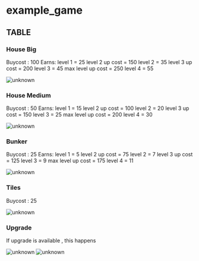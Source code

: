 # example_game

## TABLE

### House Big
Buycost : 100                     Earns: level 1 = 25
level 2 up cost = 150                level 2 = 35
level 3 up cost = 200                level 3 = 45
max level up cost = 250              level 4 = 55

<img src="https://i.ibb.co/RSJPbwk/unknown.png" alt="unknown" border="0">

### House Medium
Buycost : 50                    Earns: level 1 = 15
level 2 up cost = 100                level 2 = 20
level 3 up cost = 150                level 3 = 25
max level up cost = 200              level 4 = 30

<img src="https://i.ibb.co/SQr7Q2B/unknown.png" alt="unknown" border="0">

### Bunker
Buycost : 25                     Earns: level 1 = 5
level 2 up cost = 75                level 2 = 7
level 3 up cost = 125                level 3 = 9
max level up cost = 175              level 4 = 11

<img src="https://i.ibb.co/kDqvPXr/unknown.png" alt="unknown" border="0">

### Tiles
Buycost : 25

<img src="https://i.ibb.co/8BcTc28/unknown.png" alt="unknown" border="0">

### Upgrade
If upgrade is available , this happens

<img src="https://i.ibb.co/Stpfy3M/unknown.png" alt="unknown" border="0">
<img src="https://i.ibb.co/5XDt5QH/unknown.png" alt="unknown" border="0">
